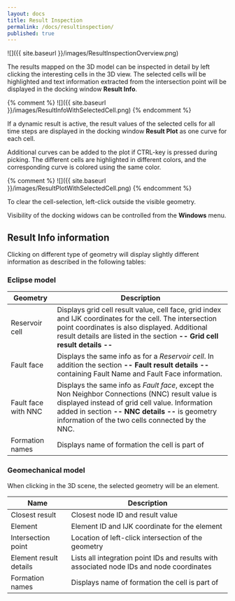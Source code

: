 ```yaml
---
layout: docs
title: Result Inspection
permalink: /docs/resultinspection/
published: true
---
```

![]({{ site.baseurl }}/images/ResultInspectionOverview.png)

The results mapped on the 3D model can be inspected in detail by left clicking the interesting cells in the 3D view. 
The selected cells will be highlighted and text information extracted from the intersection point will be displayed in the docking window **Result Info**.

{% comment %}  ![]({{ site.baseurl }}/images/ResultInfoWithSelectedCell.png) {% endcomment %}

If a dynamic result is active, the result values of the selected cells for all time steps are displayed in the docking window **Result Plot** as one curve for each cell. 

Additional curves can be added to the plot if CTRL-key is pressed during picking. The different cells are highlighted in different colors, and the corresponding curve is colored using the same color.

{% comment %} ![]({{ site.baseurl }}/images/ResultPlotWithSelectedCell.png) {% endcomment %}

To clear the cell-selection, left-click outside the visible geometry.

<div class="note">
Visibility of the docking widows can be controlled from the <b>Windows</b> menu.
</div>

## Result Info information
Clicking on different type of geometry will display slightly different information as described in the following tables:

### Eclipse model

Geometry      | Description
--------------|------------
Reservoir cell| Displays grid cell result value, cell face, grid index and IJK coordinates for the cell. The intersection point coordinates is also displayed. Additional result details are listed in the section **-- Grid cell result details --**
Fault face    | Displays the same info as for a *Reservoir cell*. In addition the section **-- Fault result details --** containing Fault Name and Fault Face information.
Fault face with NNC | Displays the same info as *Fault face*, except the Non Neighbor Connections (NNC) result value is displayed instead of grid cell value. Information added in section **-- NNC details --** is geometry information of the two cells connected by the NNC.
Formation names| Displays name of formation the cell is part of

### Geomechanical model

When clicking in the 3D scene, the selected geometry will be an element. 

Name                   | Description
-----------------------|------------
Closest result         | Closest node ID and result value
Element                | Element ID and IJK coordinate for the element
Intersection point     | Location of left-click intersection of the geometry
Element result details | Lists all integration point IDs and results with associated node IDs and node coordinates
Formation names        | Displays name of formation the cell is part of
